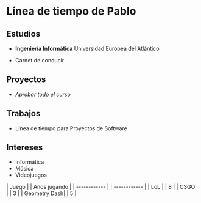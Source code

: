 # Línea de tiempo de Pablo

## Estudios

- **Ingeniería Informática** Universidad Europea del Atlántico

- Carnet de conducir

## Proyectos
- _Aprobar todo el curso_
 
## Trabajos

- Línea de tiempo para Proyectos de Software

## Intereses

- Informática
- Música
- Videojuegos

| Juego        |  | Años jugando |
| ------------ |  | ------------ |
| LoL          |  | 8            |
| CSGO         |  | 3            |
| Geometry Dash|  | 5            |
